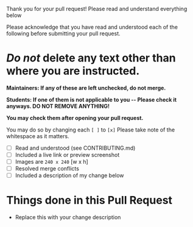 Thank you for your pull request! Please read and understand everything below

Please acknowledge that you have read and understood each of the following before submitting your pull request.

<!-- Ignore MarkdownBear -->
# _Do not_ delete any text other than where you are instructed.
<!-- Stop ignoring MarkdownBear -->

**Maintainers: If any of these are left unchecked, do not merge.**

**Students: If one of them is not applicable to you -- Please check it anyways. DO NOT REMOVE ANYTHING!**

**You may check them after opening your pull request.**

You may do so by changing each `[ ]` to `[x]` Please take note of the whitespace as it matters.

- [ ] Read and understood (see CONTRIBUTING.md)
- [ ] Included a live link or preview screenshot
- [ ] Images are `240 x 240` [w x h]
- [ ] Resolved merge conflicts
- [ ] Included a description of my change below

# Things done in this Pull Request

- Replace this with your change description